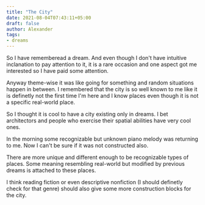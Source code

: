 ```yaml
---
title: "The City"
date: 2021-08-04T07:43:11+05:00
draft: false
author: Alexander
tags:
- dreams
---
```


So I have rememberead a dream. And even though I don't have intuitive inclanation to pay attention to it, it is a rare occasion and one aspect got me interested so I have paid some attention.

Anyway theme-wise it was like going for something and random situations happen in between.
I remembered that the city is so well known to me like it is definetly not the first time I'm here and I know places even though it is not a specific real-world place.

So I thought it is cool to have a city existing only in dreams.
I bet architectors and people who exercise their spatial abilities have very cool ones.

In the morning some recognizable but unknown piano melody was returning to me.
Now I can't be sure if it was not constructed also.

There are more unique and different enough to be recognizable types of places. Some meaning resembling real-world but modified by previous dreams is attached to these places.

I think reading fiction or even descriptive nonfiction (I should definetly check for that genre) should also give some more construction blocks for the city.
